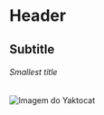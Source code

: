# Header
## Subtitle
###### Smallest title

![Imagem do Yaktocat](https://octodex.github.com/images/yaktocat.png)
